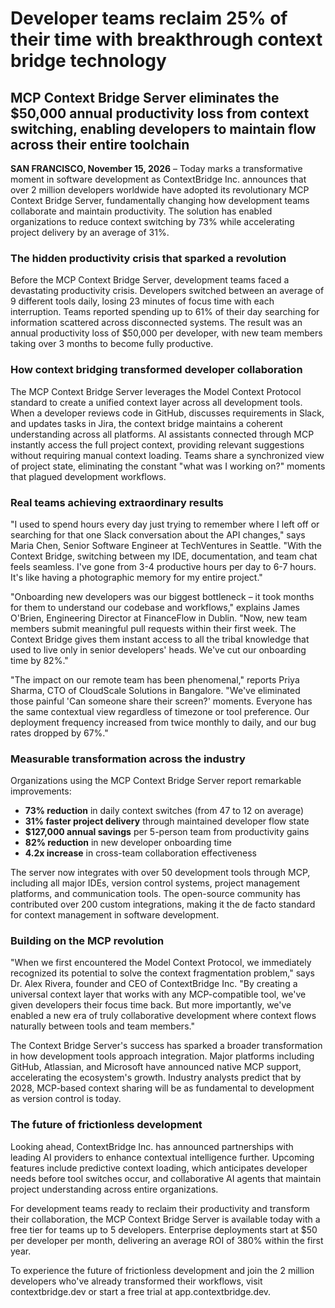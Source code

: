 # Developer teams reclaim 25% of their time with breakthrough context bridge technology

## MCP Context Bridge Server eliminates the $50,000 annual productivity loss from context switching, enabling developers to maintain flow across their entire toolchain

**SAN FRANCISCO, November 15, 2026** – Today marks a transformative moment in software development as ContextBridge Inc. announces that over 2 million developers worldwide have adopted its revolutionary MCP Context Bridge Server, fundamentally changing how development teams collaborate and maintain productivity. The solution has enabled organizations to reduce context switching by 73% while accelerating project delivery by an average of 31%.

### The hidden productivity crisis that sparked a revolution

Before the MCP Context Bridge Server, development teams faced a devastating productivity crisis. Developers switched between an average of 9 different tools daily, losing 23 minutes of focus time with each interruption. Teams reported spending up to 61% of their day searching for information scattered across disconnected systems. The result was an annual productivity loss of $50,000 per developer, with new team members taking over 3 months to become fully productive.

### How context bridging transformed developer collaboration

The MCP Context Bridge Server leverages the Model Context Protocol standard to create a unified context layer across all development tools. When a developer reviews code in GitHub, discusses requirements in Slack, and updates tasks in Jira, the context bridge maintains a coherent understanding across all platforms. AI assistants connected through MCP instantly access the full project context, providing relevant suggestions without requiring manual context loading. Teams share a synchronized view of project state, eliminating the constant "what was I working on?" moments that plagued development workflows.

### Real teams achieving extraordinary results

"I used to spend hours every day just trying to remember where I left off or searching for that one Slack conversation about the API changes," says Maria Chen, Senior Software Engineer at TechVentures in Seattle. "With the Context Bridge, switching between my IDE, documentation, and team chat feels seamless. I've gone from 3-4 productive hours per day to 6-7 hours. It's like having a photographic memory for my entire project."

"Onboarding new developers was our biggest bottleneck – it took months for them to understand our codebase and workflows," explains James O'Brien, Engineering Director at FinanceFlow in Dublin. "Now, new team members submit meaningful pull requests within their first week. The Context Bridge gives them instant access to all the tribal knowledge that used to live only in senior developers' heads. We've cut our onboarding time by 82%."

"The impact on our remote team has been phenomenal," reports Priya Sharma, CTO of CloudScale Solutions in Bangalore. "We've eliminated those painful 'Can someone share their screen?' moments. Everyone has the same contextual view regardless of timezone or tool preference. Our deployment frequency increased from twice monthly to daily, and our bug rates dropped by 67%."

### Measurable transformation across the industry

Organizations using the MCP Context Bridge Server report remarkable improvements:
- **73% reduction** in daily context switches (from 47 to 12 on average)
- **31% faster project delivery** through maintained developer flow state
- **$127,000 annual savings** per 5-person team from productivity gains
- **82% reduction** in new developer onboarding time
- **4.2x increase** in cross-team collaboration effectiveness

The server now integrates with over 50 development tools through MCP, including all major IDEs, version control systems, project management platforms, and communication tools. The open-source community has contributed over 200 custom integrations, making it the de facto standard for context management in software development.

### Building on the MCP revolution

"When we first encountered the Model Context Protocol, we immediately recognized its potential to solve the context fragmentation problem," says Dr. Alex Rivera, founder and CEO of ContextBridge Inc. "By creating a universal context layer that works with any MCP-compatible tool, we've given developers their focus time back. But more importantly, we've enabled a new era of truly collaborative development where context flows naturally between tools and team members."

The Context Bridge Server's success has sparked a broader transformation in how development tools approach integration. Major platforms including GitHub, Atlassian, and Microsoft have announced native MCP support, accelerating the ecosystem's growth. Industry analysts predict that by 2028, MCP-based context sharing will be as fundamental to development as version control is today.

### The future of frictionless development

Looking ahead, ContextBridge Inc. has announced partnerships with leading AI providers to enhance contextual intelligence further. Upcoming features include predictive context loading, which anticipates developer needs before tool switches occur, and collaborative AI agents that maintain project understanding across entire organizations.

For development teams ready to reclaim their productivity and transform their collaboration, the MCP Context Bridge Server is available today with a free tier for teams up to 5 developers. Enterprise deployments start at $50 per developer per month, delivering an average ROI of 380% within the first year.

To experience the future of frictionless development and join the 2 million developers who've already transformed their workflows, visit contextbridge.dev or start a free trial at app.contextbridge.dev.